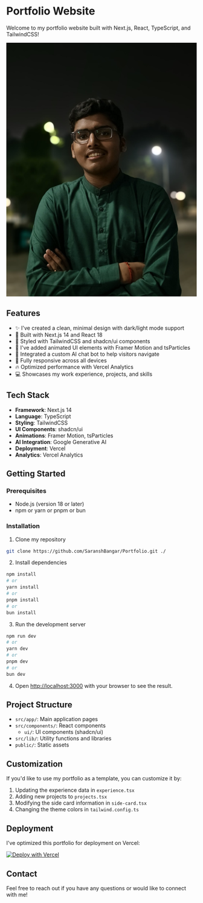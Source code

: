 # Portfolio Website

Welcome to my portfolio website built with Next.js, React, TypeScript, and TailwindCSS!

![Portfolio Preview](public/profilePicture.jpg)

## Features

- ✨ I've created a clean, minimal design with dark/light mode support
- 🚀 Built with Next.js 14 and React 18
- 🎨 Styled with TailwindCSS and shadcn/ui components
- 💫 I've added animated UI elements with Framer Motion and tsParticles
- 🤖 Integrated a custom AI chat bot to help visitors navigate
- 📱 Fully responsive across all devices
- 🔥 Optimized performance with Vercel Analytics
- 💻 Showcases my work experience, projects, and skills

## Tech Stack

- **Framework**: Next.js 14
- **Language**: TypeScript
- **Styling**: TailwindCSS
- **UI Components**: shadcn/ui
- **Animations**: Framer Motion, tsParticles
- **AI Integration**: Google Generative AI
- **Deployment**: Vercel
- **Analytics**: Vercel Analytics

## Getting Started

### Prerequisites

- Node.js (version 18 or later)
- npm or yarn or pnpm or bun

### Installation

1. Clone my repository

```bash
git clone https://github.com/SaranshBangar/Portfolio.git ./
```

2. Install dependencies

```bash
npm install
# or
yarn install
# or
pnpm install
# or
bun install
```

3. Run the development server

```bash
npm run dev
# or
yarn dev
# or
pnpm dev
# or
bun dev
```

4. Open [http://localhost:3000](http://localhost:3000) with your browser to see the result.

## Project Structure

- `src/app/`: Main application pages
- `src/components/`: React components
  - `ui/`: UI components (shadcn/ui)
- `src/lib/`: Utility functions and libraries
- `public/`: Static assets

## Customization

If you'd like to use my portfolio as a template, you can customize it by:

1. Updating the experience data in `experience.tsx`
2. Adding new projects to `projects.tsx`
3. Modifying the side card information in `side-card.tsx`
4. Changing the theme colors in `tailwind.config.ts`

## Deployment

I've optimized this portfolio for deployment on Vercel:

[![Deploy with Vercel](https://vercel.com/button)](https://vercel.com/new/git/external?repository-url=https://github.com/yourusername/portfolio)

## Contact

Feel free to reach out if you have any questions or would like to connect with me!
